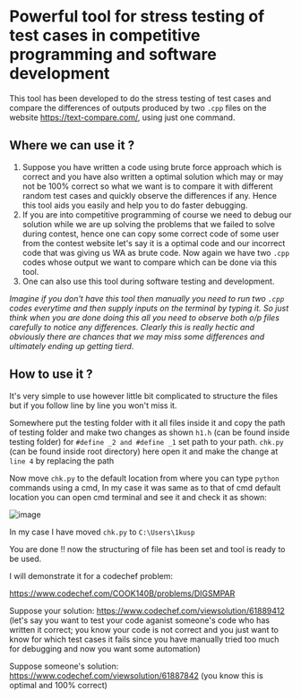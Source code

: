 # Powerful tool for stress testing of test cases in competitive programming and software development 

This tool has been developed to do the stress testing of test cases and compare the differences of outputs produced by two ```.cpp``` files on the website
https://text-compare.com/, using just one command.


## Where we can use it ?

1. Suppose you have written a code using brute force approach which is correct and you have also written a optimal solution which may or may not be 100% correct so what we want is to compare it with different random test cases and quickly observe the differences if any. Hence this tool aids you easily and help you to do faster debugging.
2. If you are into competitive programming of course we need to debug our solution while we are up solving the problems that we failed to solve during contest, hence one can copy some correct code of some user from the contest website let's say it is a optimal code and our incorrect code that was giving us WA as brute code. Now again we have two ```.cpp``` codes whose output we want to compare which can be done via this tool.
3. One can also use this tool during software testing and development.


_Imagine if you don't have this tool then manually you need to run two ```.cpp``` codes everytime and then supply inputs on the terminal by typing it. So just think when you are done doing this all you need to observe both o/p files carefully to notice any differences. Clearly this is really hectic and obviously there are chances that we may miss some differences and ultimately ending up getting tierd._


## How to use it ?

It's very simple to use however little bit complicated to structure the files but if you follow line by line you won't miss it.

Somewhere put the testing folder with it all files inside it and copy the path of testing folder and make two changes as shown 
```h1.h``` (can be found inside testing folder) for ```#define _2 and #define _1``` set path to your path. 
```chk.py``` (can be found inside root directory) here open it and make the change at ```line 4``` by replacing the path 

Now move ```chk.py``` to the default location from where you can type ```python``` commands using a cmd, In my case it was same as to that of cmd default location you can open cmd terminal and see it and check it as shown:

![image](https://user-images.githubusercontent.com/63403330/161602480-9f493b0a-1074-437d-b993-80260d56486e.png)

In my case I have moved ```chk.py``` to  ```C:\Users\1kusp```

You are done !! now the structuring of file has been set and tool is ready to be used.

I will demonstrate it for a codechef problem:

https://www.codechef.com/COOK140B/problems/DIGSMPAR


Suppose your solution: https://www.codechef.com/viewsolution/61889412 (let's say you want to test your code aganist someone's code who has written it correct; you know your code is not correct and you just want to know for which test cases it fails since you have manually tried too much for debugging and now you want some automation)

Suppose someone's solution: https://www.codechef.com/viewsolution/61887842 (you know this is optimal and 100% correct)

